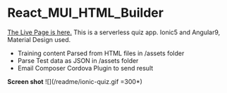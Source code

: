 # React_MUI_HTML_Builder
[The Live Page is here.](https://ionic5-angular9-quiz-app.netlify.app)
This is a serverless quiz app. Ionic5 and Angular9, Material Design used.

- Training content Parsed from HTML files in /assets folder
- Parse Test data as JSON in /assets folder
- Email Composer Cordova Plugin to send result

**Screen shot**
![](/readme/ionic-quiz.gif =300*)
